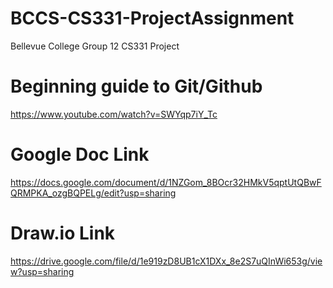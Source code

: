 # BCCS-CS331-ProjectAssignment
Bellevue College Group 12 CS331 Project

# Beginning guide to Git/Github
https://www.youtube.com/watch?v=SWYqp7iY_Tc

# Google Doc Link
https://docs.google.com/document/d/1NZGom_8BOcr32HMkV5qptUtQBwFQRMPKA_ozgBQPELg/edit?usp=sharing

# Draw.io Link
https://drive.google.com/file/d/1e919zD8UB1cX1DXx_8e2S7uQInWi653g/view?usp=sharing
